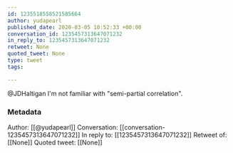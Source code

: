 ```yaml
---
id: 1235518558521585664
author: yudapearl
published_date: 2020-03-05 10:52:33 +00:00
conversation_id: 1235457313647071232
in_reply_to: 1235457313647071232
retweet: None
quoted_tweet: None
type: tweet
tags:

---
```


@JDHaltigan I'm not familiar with "semi-partial correlation".

### Metadata

Author: [[@yudapearl]]
Conversation: [[conversation-1235457313647071232]]
In reply to: [[1235457313647071232]]
Retweet of: [[None]]
Quoted tweet: [[None]]
